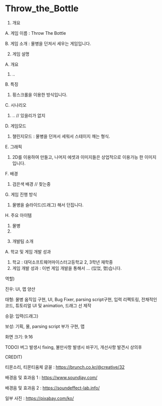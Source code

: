 # Throw_the_Bottle
1. 개요
 
 A. 게임 이름 : Throw The Bottle
 
 B. 게임 소개 : 물병을 던져서 세우는 게임입니다.

2. 게임 설명
 
 A. 개요
  1) .. 
 
 B. 특징
  1) 횡스크롤을 이용한 방식입니다.
 
 C. 시나리오
  1) .. // 있을리가 없지
 
 D. 게임모드
  1) 챌린지모드 : 물병을 던져서 세워서 스테이지 깨는 형식.
 
 E. 그래픽
  1) 2D를 이용하여 만들고, 나머지 에셋과 이미지들은 상업적으로 이용가능 한 이미지입니다.
 
 F. 배경
  1) 검은색 배경
  // 찾는중
 
 G. 게임 진행 방식
  1) 물병을 슬라이드(드래그) 해서 던집니다.
 
 H. 주요 아이템
  1) 물병
  2) 

3. 개발팀 소개
 
 A. 학교 및 게임 개발 성과
  1) 학교 : 대덕소프트웨어마이스터고등학교 2, 3학년 재학중
  2) 게임 개발 성과 : 이번 게임 개발을 통해서 ... (있었, 했)습니다.

역할)
 
 진우: UI, 맵 양산
 
 태형: 물병 움직임 구현, UI, Bug Fixer, parsing script구현, 입력 리펙토링, 전채적인 코드, 튜토리얼 UI 및 animation, 드래그 선 제작
 
 승걸: 입력(드래그)
 
 보성: 기획, 물, parsing script 부가 구현, 맵 

화면 크기: 9:16

TODO)
 버그 발생시 fixing, 불만사항 발생시 바꾸기, 개선사항 발견시 상의후 

CREDIT)

 티몬소리, 티몬티움체 글꼴 : https://brunch.co.kr/@creative/32
 
 배경음 및 효과음 1 : https://www.soundjay.com/
 
 배경음 및 효과음 2 : https://soundeffect-lab.info/
 
 일부 사진 : https://pixabay.com/ko/
 
